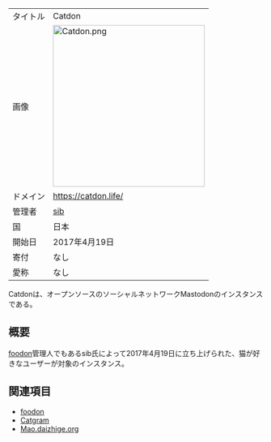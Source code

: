<div>

|          |                                                                                                                                                                                                                                                     |
|----------|-----------------------------------------------------------------------------------------------------------------------------------------------------------------------------------------------------------------------------------------------------|
| タイトル | Catdon                                                                                                                                                                                                                                              |
| 画像     | [<img src="/images/thumb/1/15/Catdon.png/300px-Catdon.png" srcset="/images/thumb/1/15/Catdon.png/450px-Catdon.png 1.5x, /images/1/15/Catdon.png 2x" width="300" height="319" alt="Catdon.png" />](/%E3%83%95%E3%82%A1%E3%82%A4%E3%83%AB:Catdon.png) |
| ドメイン | <a href="https://catdon.life/" rel="nofollow">https://catdon.life/</a>                                                                                                                                                                              |
| 管理者   | <a href="https://catdon.life/@sib" rel="nofollow">sib</a>                                                                                                                                                                                           |
| 国       | 日本                                                                                                                                                                                                                                                |
| 開始日   | 2017年4月19日                                                                                                                                                                                                                                       |
| 寄付     | なし                                                                                                                                                                                                                                                |
| 愛称     | なし                                                                                                                                                                                                                                                |

Catdonは、オープンソースのソーシャルネットワークMastodonのインスタンスである。

## 概要

[foodon](/Foodon "Foodon")管理人でもあるsib氏によって2017年4月19日に立ち上げられた、猫が好きなユーザーが対象のインスタンス。

## 関連項目

-   [foodon](/Foodon "Foodon")
-   [Catgram](/Catgram "Catgram")
-   [Mao.daizhige.org](/Mao.daizhige.org "Mao.daizhige.org")

</div>
